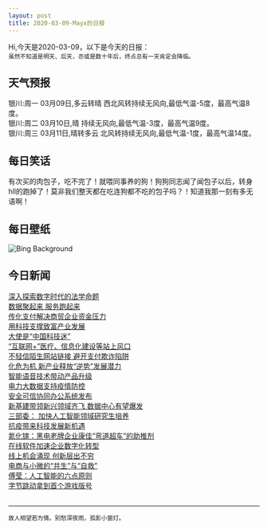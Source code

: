 ```yaml
---
layout: post
title: 2020-03-09-Mayx的日报
---
```


Hi,今天是2020-03-09，以下是今天的日报：<br><small>
虽然不知道是明天、后天，亦或是数十年后，终点总有一天肯定会降临。</small><!--more-->
## 天气预报
银川:周一 03月09日,多云转晴 西北风转持续无风向,最低气温-5度，最高气温8度。<br>银川:周二 03月10日,晴 持续无风向,最低气温-3度，最高气温9度。<br>银川:周三 03月11日,晴转多云 北风转持续无风向,最低气温-1度，最高气温14度。
## 每日笑话
有次买的肉包子，吃不完了！就喂同事养的狗！狗狗同志闻了闻包子以后，转身hll的跑掉了！莫非我们整天都在吃连狗都不吃的包子吗？！知道我那一刻有多无语啊！
## 每日壁纸
![Bing Background](https://cn.bing.com/th?id=OHR.JoanNYC_EN-US2569219288_1920x1080.jpg&rf=LaDigue_1920x1080.jpg&pid=hp "The Joan of Arc Monument at Riverside Park in Manhattan (© Chase Guttman/Alamy)")
## 今日新闻

[深入探索数字时代的法学命题](http://it.people.com.cn/n1/2020/0309/c1009-31623195.html)   
[数据聚起来 服务跑起来](http://it.people.com.cn/n1/2020/0309/c1009-31623196.html)   
[传化支付解决商贸企业资金压力](http://it.people.com.cn/n1/2020/0309/c1009-31623204.html)   
[用科技支撑致富产业发展](http://it.people.com.cn/n1/2020/0309/c1009-31623205.html)   
[大使是“中国科技迷”](http://it.people.com.cn/n1/2020/0309/c1009-31623215.html)   
[“互联网+”医疗、信息化建设等站上风口](http://it.people.com.cn/n1/2020/0309/c1009-31623237.html)   
[不轻信陌生网站链接 避开支付欺诈陷阱](http://it.people.com.cn/n1/2020/0309/c1009-31623240.html)   
[化危为机 新产业释放“逆势”发展潜力](http://it.people.com.cn/n1/2020/0309/c1009-31623263.html)   
[智能语音技术带动产品升级](http://it.people.com.cn/n1/2020/0309/c1009-31622830.html)   
[电力大数据支持疫情防控](http://it.people.com.cn/n1/2020/0309/c1009-31622829.html)   
[安全可信协同办公系统发布](http://it.people.com.cn/n1/2020/0309/c1009-31622828.html)   
[新基建带领新兴领域齐飞 数据中心有望爆发](http://it.people.com.cn/n1/2020/0309/c1009-31622851.html)   
[三部委： 加快人工智能领域研究生培养](http://it.people.com.cn/n1/2020/0309/c1009-31622615.html)   
[抗疫带来科技发展新机遇](http://it.people.com.cn/n1/2020/0309/c1009-31622826.html)   
[氮化镓：黑电老牌企业康佳“弯道超车”的助推剂](http://it.people.com.cn/n1/2020/0309/c1009-31622693.html)   
[在线软件加速企业数字化转型](http://it.people.com.cn/n1/2020/0309/c1009-31622734.html)   
[线上机会涌现 创新层出不穷](http://it.people.com.cn/n1/2020/0309/c1009-31622729.html)   
[电商与小微的“共生”与“自救”](http://it.people.com.cn/n1/2020/0309/c1009-31622665.html)   
[傅莹：人工智能的六点原则](http://it.people.com.cn/n1/2020/0309/c1009-31622757.html)   
[字节跳动拿到首个游戏版号](http://it.people.com.cn/n1/2020/0309/c1009-31622761.html)   
<br />

***

<small>故人相望若为情。别愁深夜雨，孤影小窗灯。</small>
